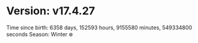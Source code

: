 # Version: v17.4.27
Time since birth: 6358 days, 152593 hours, 9155580 minutes, 549334800 seconds
Season: Winter ❄️
